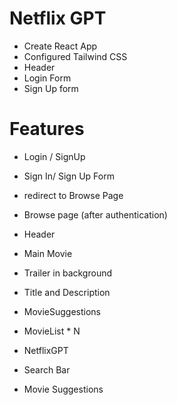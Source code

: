 #   Netflix GPT
- Create React App
- Configured Tailwind CSS
- Header
- Login Form
- Sign Up form

# Features
- Login / SignUp
 - Sign In/ Sign Up Form
 - redirect to Browse Page
 
- Browse page (after authentication)
 - Header
 - Main Movie
  - Trailer in background
  - Title and Description
  - MovieSuggestions
   - MovieList * N

- NetflixGPT
 - Search Bar
 - Movie Suggestions